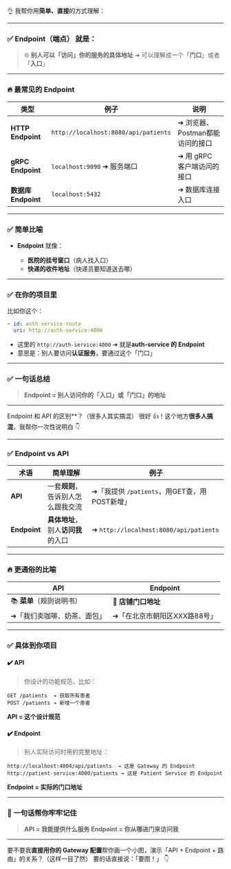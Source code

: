 👌 我帮你用**简单、直接**的方式理解：

---

### ✅ **Endpoint（端点）** 就是：

> 🌐 **别人可以「访问」你的服务的具体地址**
> ➔ 可以理解成一个「**门口**」或者「**入口**」

---

### 🔥 **最常见的 Endpoint**

| **类型**            | **例子**                               | **说明**               |
| ----------------- | ------------------------------------ | -------------------- |
| **HTTP Endpoint** | `http://localhost:8080/api/patients` | ➔ 浏览器、Postman都能访问的接口 |
| **gRPC Endpoint** | `localhost:9090` ➔ 服务端口              | ➔ 用 gRPC 客户端访问的接口    |
| **数据库 Endpoint**  | `localhost:5432`                     | ➔ 数据库连接入口            |

---

### ✅ **简单比喻**

* **Endpoint** 就像：

    * **医院的挂号窗口**（病人找入口）
    * **快递的收件地址**（快递员要知道送去哪）

---

### ✅ **在你的项目里**

比如你这个：

```yaml
- id: auth-service-route
  uri: http://auth-service:4000
```

* 这里的 `http://auth-service:4000` ➔ 就是**auth-service 的 Endpoint**
* 意思是：别人要访问**认证服务**，要通过这个「门口」

---

### ✅ **一句话总结**

> **Endpoint = 别人访问你的「入口」或「门口」的地址**

---

Endpoint 和 API 的区别**？（很多人其实搞混）
很好 👍！这个地方**很多人搞混**，我帮你一次性说明白 👇

---

### ✅ **Endpoint vs API**

| **术语**       | **简单理解**              | **例子**                                 |
| ------------ | --------------------- | -------------------------------------- |
| **API**      | 一套**规则**，告诉别人怎么跟我交流   | ➔「我提供 `/patients`，用GET查，用POST新增」       |
| **Endpoint** | **具体地址**，别人**访问我**的入口 | ➔ `http://localhost:8080/api/patients` |

---

### 🔥 **更通俗的比喻**

| **API**          | **Endpoint**      |
| ---------------- | ----------------- |
| 📚 **菜单**（规则说明书） | 🚪 **店铺门口地址**     |
| ➔「我们卖咖啡、奶茶、面包」   | ➔「在北京市朝阳区XXX路88号」 |

---

### ✅ **具体到你项目**

#### ✔️ API

> 你设计的功能规范，比如：

```http
GET /patients  ➔ 获取所有患者
POST /patients ➔ 新增一个患者
```

**API = 这个设计规范**

#### ✔️ Endpoint

> 别人实际访问时用的完整地址：

```
http://localhost:4004/api/patients  ➔ 这是 Gateway 的 Endpoint
http://patient-service:4000/patients ➔ 这是 Patient Service 的 Endpoint
```

**Endpoint = 实际的门口地址**

---

### 🚀 **一句话帮你牢牢记住**

> **API = 我能提供什么服务**
> **Endpoint = 你从哪进门来访问我**

---

要不要我**直接用你的 Gateway 配置**帮你画一个小图，演示「API + Endpoint + 路由」的关系？（这样一目了然）
要的话直接说：「要图！」 👇


